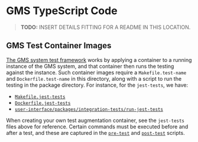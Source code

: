 # GMS TypeScript Code

> **TODO:**  INSERT DETAILS FITTING FOR A README IN THIS LOCATION.

## GMS Test Container Images
[The GMS system test framework](../python/utils/gms_system_test) works by
applying a container to a running instance of the GMS system, and that
container then runs the testing against the instance.  Such container images
require a `Makefile.test-name` and `Dockerfile.test-name` in this directory,
along with a script to run the testing in the package directory.  For instance,
for the `jest-tests`, we have:

* [`Makefile.jest-tests`](./Makefile.jest-tests)
* [`Dockerfile.jest-tests`](./Dockerfile.jest-tests)
* [`user-interface/packages/integration-tests/run-jest-tests`](./user-interface/packages/integration-tests/run-jest-tests)

When creating your own test augmentation container, see the `jest-tests`
files above for reference.  Certain commands must be executed before and after
a test, and these are captured in the
[`pre-test`](./test-augmentation-scripts/pre-test) and
[`post-test`](./test-augmentation-scripts/post-test) scripts.
